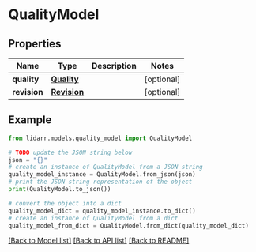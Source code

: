 # QualityModel


## Properties

Name | Type | Description | Notes
------------ | ------------- | ------------- | -------------
**quality** | [**Quality**](Quality.md) |  | [optional] 
**revision** | [**Revision**](Revision.md) |  | [optional] 

## Example

```python
from lidarr.models.quality_model import QualityModel

# TODO update the JSON string below
json = "{}"
# create an instance of QualityModel from a JSON string
quality_model_instance = QualityModel.from_json(json)
# print the JSON string representation of the object
print(QualityModel.to_json())

# convert the object into a dict
quality_model_dict = quality_model_instance.to_dict()
# create an instance of QualityModel from a dict
quality_model_from_dict = QualityModel.from_dict(quality_model_dict)
```
[[Back to Model list]](../README.md#documentation-for-models) [[Back to API list]](../README.md#documentation-for-api-endpoints) [[Back to README]](../README.md)


